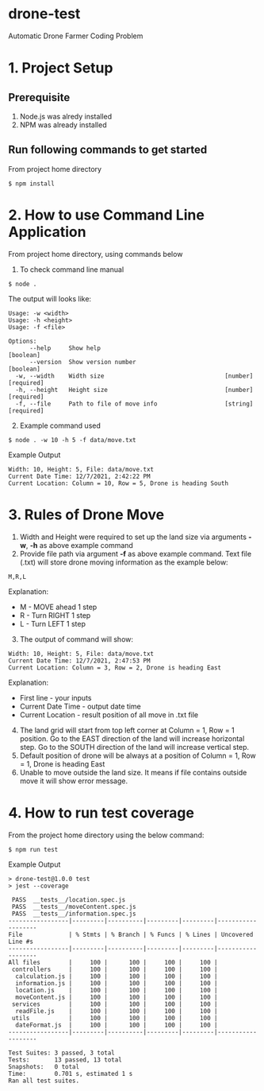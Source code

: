 # drone-test
Automatic Drone Farmer Coding Problem

# 1. Project Setup
## Prerequisite 
1. Node.js was alredy installed
2. NPM was already installed

## Run following commands to get started
From project home directory
```
$ npm install
```

# 2. How to use Command Line Application
From project home directory, using commands below

1. To check command line manual
```
$ node .
```
The output will looks like:
```
Usage: -w <width>
Usage: -h <height>
Usage: -f <file>

Options:
      --help     Show help                                             [boolean]
      --version  Show version number                                   [boolean]
  -w, --width    Width size                                  [number] [required]
  -h, --height   Height size                                 [number] [required]
  -f, --file     Path to file of move info                   [string] [required]
```

2. Example command used
```
$ node . -w 10 -h 5 -f data/move.txt
```
Example Output
```
Width: 10, Height: 5, File: data/move.txt
Current Date Time: 12/7/2021, 2:42:22 PM
Current Location: Column = 10, Row = 5, Drone is heading South
```

# 3. Rules of Drone Move
1. Width and Height were required to set up the land size via arguments **-w**, **-h** as above example command
2. Provide file path via argument **-f** as above example command. Text file (.txt) will store drone moving information as the example below:
```
M,R,L
```
Explanation:
- M - MOVE ahead 1 step
- R - Turn RIGHT 1 step
- L - Turn LEFT 1 step

3. The output of command will show:
```
Width: 10, Height: 5, File: data/move.txt
Current Date Time: 12/7/2021, 2:47:53 PM
Current Location: Column = 3, Row = 2, Drone is heading East
```
Explanation:
- First line - your inputs
- Current Date Time - output date time
- Current Location - result position of all move in .txt file
4. The land grid will start from top left corner at Column = 1, Row = 1 position. Go to the EAST direction of the land will increase horizontal step. Go to the SOUTH direction of the land will increase vertical step.
5. Default position of drone will be always at a position of Column = 1, Row = 1, Drone is heading East
6. Unable to move outside the land size. It means if file contains outside move it will show error message.

# 4. How to run test coverage
From the project home directory using the below command:
```
$ npm run test
```
Example Output
```
> drone-test@1.0.0 test
> jest --coverage

 PASS  __tests__/location.spec.js
 PASS  __tests__/moveContent.spec.js
 PASS  __tests__/information.spec.js
-----------------|---------|----------|---------|---------|-------------------
File             | % Stmts | % Branch | % Funcs | % Lines | Uncovered Line #s 
-----------------|---------|----------|---------|---------|-------------------
All files        |     100 |      100 |     100 |     100 |                   
 controllers     |     100 |      100 |     100 |     100 |                   
  calculation.js |     100 |      100 |     100 |     100 |                   
  information.js |     100 |      100 |     100 |     100 |                   
  location.js    |     100 |      100 |     100 |     100 |                   
  moveContent.js |     100 |      100 |     100 |     100 |                   
 services        |     100 |      100 |     100 |     100 |                   
  readFile.js    |     100 |      100 |     100 |     100 |                   
 utils           |     100 |      100 |     100 |     100 |                   
  dateFormat.js  |     100 |      100 |     100 |     100 |                   
-----------------|---------|----------|---------|---------|-------------------

Test Suites: 3 passed, 3 total
Tests:       13 passed, 13 total
Snapshots:   0 total
Time:        0.701 s, estimated 1 s
Ran all test suites.
```

